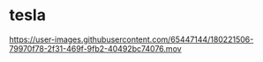 # tesla



https://user-images.githubusercontent.com/65447144/180221506-79970f78-2f31-469f-9fb2-40492bc74076.mov

